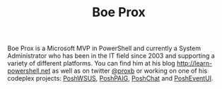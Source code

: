 ﻿---
title: Boe Prox
description: ""
image: /images/author/boe-prox.jpg
social:
- icon: fab fa-facebook
  link: https://facebook.com/#
- icon: fab fa-twitter
  link: https://twitter.com/#
- icon: fab fa-github
  link: https://github.com/#
- icon: fas fa-link
  link: http://learn-powershell.net/
- icon: fab fa-linkedin-in
  link: https://www.linkedin.com/in/#/
- icon: fab fa-youtube
  link: '#'
- icon: fab fa-twitch
  link: https://www.twitch.tv/#

---
Boe Prox is a Microsoft MVP in PowerShell and currently a System Administrator who has been in the IT field since 2003 and supporting a variety of different platforms. You can find him at his blog <a href="http://learn-
powershell.net">http://learn-powershell.net</a> as well as on twitter <a href="http://twitter.com/proxb">@proxb</a> or working on one of his codeplex projects: <a href="http://poshwsus.codeplex.com">PoshWSUS</a>, 
<a href="http://poshpaig.codeplex.com">PoshPAIG</a>, <a href="http://poshchat.codeplex.com">PoshChat</a> and <a href="http://posheventui.codeplex.com">PoshEventUI</a>.
